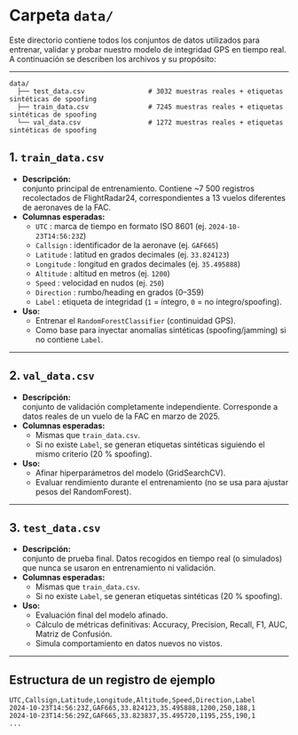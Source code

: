# Carpeta `data/`

Este directorio contiene todos los conjuntos de datos utilizados para entrenar, validar y probar nuestro modelo de integridad GPS en tiempo real. A continuación se describen los archivos y su propósito:

---
```text
data/        
  ├── test_data.csv                # 3032 muestras reales + etiquetas sintéticas de spoofing
  ├── train_data.csv               # 7245 muestras reales + etiquetas sintéticas de spoofing
  └── val_data.csv                 # 1272 muestras reales + etiquetas sintéticas de spoofing
```

## 1. `train_data.csv`

- **Descripción:**  
  conjunto principal de entrenamiento. Contiene ~7 500 registros recolectados de FlightRadar24, correspondientes a 13 vuelos diferentes de aeronaves de la FAC.  
- **Columnas esperadas:**  
  - `UTC`         : marca de tiempo en formato ISO 8601 (ej. `2024-10-23T14:56:23Z`)  
  - `Callsign`    : identificador de la aeronave (ej. `GAF665`)  
  - `Latitude`    : latitud en grados decimales (ej. `33.824123`)  
  - `Longitude`   : longitud en grados decimales (ej. `35.495888`)  
  - `Altitude`    : altitud en metros (ej. `1200`)  
  - `Speed`       : velocidad en nudos (ej. `250`)  
  - `Direction`   : rumbo/heading en grados (0–359)  
  - `Label`       : etiqueta de integridad (`1` = íntegro, `0` = no íntegro/spoofing).  
- **Uso:**  
  - Entrenar el `RandomForestClassifier` (continuidad GPS).  
  - Como base para inyectar anomalías sintéticas (spoofing/jamming) si no contiene `Label`.  
  
---

## 2. `val_data.csv`

- **Descripción:**  
  conjunto de validación completamente independiente. Corresponde a datos reales de un vuelo de la FAC en marzo de 2025.  
- **Columnas esperadas:**  
  - Mismas que `train_data.csv`.  
  - Si no existe `Label`, se generan etiquetas sintéticas siguiendo el mismo criterio (20 % spoofing).  
- **Uso:**  
  - Afinar hiperparámetros del modelo (GridSearchCV).  
  - Evaluar rendimiento durante el entrenamiento (no se usa para ajustar pesos del RandomForest).  
 
---

## 3. `test_data.csv`

- **Descripción:**  
  conjunto de prueba final. Datos recogidos en tiempo real (o simulados) que nunca se usaron en entrenamiento ni validación.  
- **Columnas esperadas:**  
  - Mismas que `train_data.csv`.  
  - Si no existe `Label`, se generan etiquetas sintéticas (20 % spoofing).  
- **Uso:**  
  - Evaluación final del modelo afinado.  
  - Cálculo de métricas definitivas: Accuracy, Precision, Recall, F1, AUC, Matriz de Confusión.  
  - Simula comportamiento en datos nuevos no vistos.

---

## Estructura de un registro de ejemplo

```csv
UTC,Callsign,Latitude,Longitude,Altitude,Speed,Direction,Label
2024-10-23T14:56:23Z,GAF665,33.824123,35.495888,1200,250,188,1
2024-10-23T14:56:29Z,GAF665,33.823837,35.495720,1195,255,190,1
...

